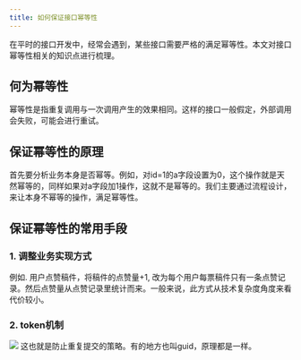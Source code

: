 ```yaml
---
title: 如何保证接口幂等性
---
```

在平时的接口开发中，经常会遇到，某些接口需要严格的满足幂等性。本文对接口幂等性相关的知识点进行梳理。

<!--more-->

## 何为幂等性

幂等性是指重复调用与一次调用产生的效果相同。这样的接口一般假定，外部调用会失败，可能会进行重试。

## 保证幂等性的原理
首先要分析业务本身是否幂等。例如，对id=1的a字段设置为0，这个操作就是天然幂等的，同样如果对a字段加1操作，这就不是幂等的。我们主要通过流程设计，来让本身不幂等的操作，满足幂等性。

## 保证幂等性的常用手段
### 1. 调整业务实现方式
例如. 用户点赞稿件，将稿件的点赞量+1, 改为每个用户每票稿件只有一条点赞记录。然后点赞量从点赞记录里统计而来。一般来说，此方式从技术复杂度角度来看代价较小。

### 2. token机制
![](https://cdn.jsdelivr.net/gh/jiangtianyou/ImageBase/2019/token_solution.png)
这也就是防止重复提交的策略。有的地方也叫guid，原理都是一样。




